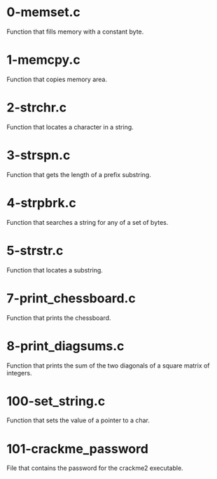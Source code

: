 # 0-memset.c
Function that fills memory with a constant byte.

# 1-memcpy.c
Function that copies memory area.

# 2-strchr.c
Function that locates a character in a string.

# 3-strspn.c
Function that gets the length of a prefix substring.

# 4-strpbrk.c
Function that searches a string for any of a set of bytes.

# 5-strstr.c
Function that locates a substring.

# 7-print_chessboard.c
Function that prints the chessboard.

# 8-print_diagsums.c
Function that prints the sum of the two diagonals of a square matrix of integers.

# 100-set_string.c
Function that sets the value of a pointer to a char.

# 101-crackme_password
File that contains the password for the crackme2 executable.
